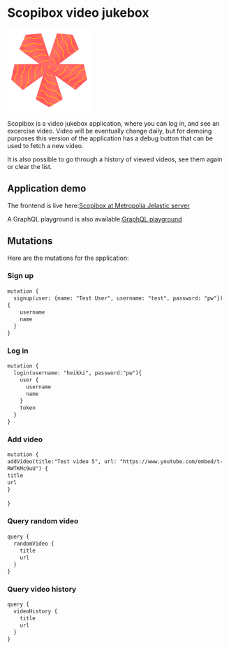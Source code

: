 # Scopibox video jukebox
![Scopibox Logo](/frontend/public/img/icons/android-chrome-192x192.png ) 

Scopibox is a video jukebox application, where you can log in, and see an excercise video. Video will be eventually change daily, but for demoing purposes this version of the application has a debug button that can be used to fetch a new video.

It is also possible to go through a history of viewed videos, see them again or clear the list.

## Application demo
The frontend is live here:[Scopibox at Metropolia Jelastic server](http://env-9844456.jelastic.metropolia.fi/#/)

A GraphQL playground is also available:[GraphQL playground](http://env-9844456.jelastic.metropolia.fi/graphql )


## Mutations

Here are the mutations for the application:

### Sign up
```
mutation {
  signup(user: {name: "Test User", username: "test", password: "pw"}) {
  	username
    name
  }
}
```

### Log in

```
mutation {
  login(username: "heikki", password:"pw"){
    user {
      username
      name
    }
    token
  }
}
```

### Add video

```
mutation {
addVideo(title:"Test video 5", url: "https://www.youtube.com/embed/t-RWTKMc9uU") {
title
url
}
  
}
```

### Query random video

```
query {
  randomVideo {
    title
    url
  }
}
```

### Query video history

```
query {
  videoHistory {
    title
    url
  }
}
```
